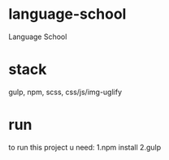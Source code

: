 # language-school
Language School 

# stack
gulp, npm, scss, css/js/img-uglify 

# run 
to run this project u need: 
1.npm install 
2.gulp 
